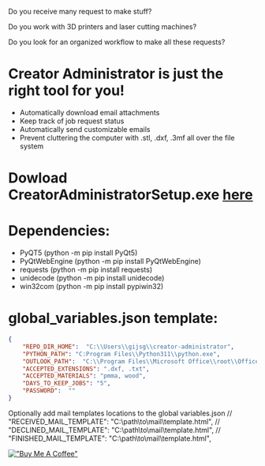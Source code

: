 
Do you receive many request to make stuff?

Do you work with 3D printers and laser cutting machines?

Do you look for an organized workflow to make all these requests?

# Creator Administrator is just the right tool for you!

* Automatically download email attachments
* Keep track of job request status
* Automatically send customizable emails
* Prevent cluttering the computer with .stl, .dxf, .3mf all over the file system

# Dowload CreatorAdministratorSetup.exe [here](https://drive.google.com/file/d/1_5OytNTOnGSAo_ZM_xb2fqT0FVzfVWez/view?usp=sharing)

# Dependencies:
* PyQT5 (python -m pip install PyQt5)
* PyQtWebEngine (python -m pip install PyQtWebEngine)
* requests (python -m pip install requests)
* unidecode (python -m pip install unidecode)
* win32com (python -m pip install pypiwin32)



# global_variables.json template:
```json 
{
    "REPO_DIR_HOME":  "C:\\Users\\gijsg\\creator-administrator",
    "PYTHON_PATH": "C:Program Files\\Python311\\python.exe",
    "OUTLOOK_PATH":  "C:\\Program Files\\Microsoft Office\\root\\Office16\\OUTLOOK.EXE",
    "ACCEPTED_EXTENSIONS": ".dxf, .txt",
    "ACCEPTED_MATERIALS": "pmma, wood",
    "DAYS_TO_KEEP_JOBS": "5",
    "PASSWORD":  ""
}
```
Optionally add mail templates locations to the global variables.json
    // "RECEIVED_MAIL_TEMPLATE":  "C:\\path\\to\\mail\\template.html",
    // "DECLINED_MAIL_TEMPLATE":  "C:\\path\\to\\mail\\template.html",
    // "FINISHED_MAIL_TEMPLATE":  "C:\\path\\to\\mail\\template.html",


[!["Buy Me A Coffee"](https://www.buymeacoffee.com/assets/img/custom_images/orange_img.png)](https://www.buymeacoffee.com/gijsgroote)
